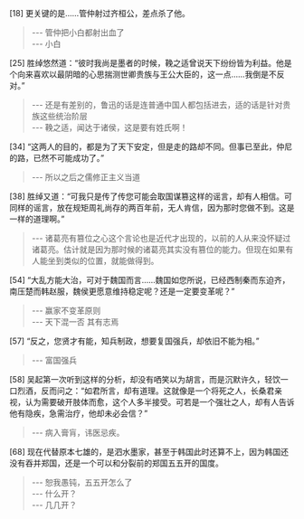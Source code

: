 
[18] 更关键的是……管仲射过齐桓公，差点杀了他。
>--- 管仲把小白都射出血了<br>
>--- 小白<br>

[25] 胜绰悠然道：“彼时我尚是墨者的时候，鞔之适曾说天下纷纷皆为利益。他是个向来喜欢以最阴暗的心思揣测世卿贵族与王公大臣的，这一点……我倒是不反对。”
>--- 还是有差别的，鲁迅的话是连普通中国人都包括进去，适的话是针对贵族这些统治阶层<br>
>--- 鞔之适，闻达于诸侯，这是要有姓氏啊！<br>

[34] “这两人的目的，都是为了天下安定，但是走的路却不同。但事已至此，仲尼的路，已然不可能成功了。”
>--- 所以之后之儒修正主义当道<br>

[38] 胜绰又道：“可我只是传了传您可能会取国谋篡这样的谣言，却有人相信。可同样的谣言，放在规矩周礼尚存的两百年前，无人肯信，因为那时您做不到。这是一样的道理啊。”
>--- 诸葛亮有篡位之心这个言论也是近代才出现的，以前的人从来没怀疑过诸葛亮。估计就是因为那时候的诸葛亮其实没有篡位的能力。但现在如果有人能坐到类似的位置，就能做得到。<br>

[54] “大乱方能大治，可对于魏国而言……魏国如您所说，已经西制秦而东迫齐，南压楚而韩赵服，魏侯更愿意维持稳定呢？还是一定要变革呢？”
>--- 赢家不变革原则<br>
>--- 天下混一否  其有志焉<br>

[57] “反之，您贤才有能，知兵制政，想要复国强兵，却依旧不能为相。”
>--- 富国强兵<br>

[58] 吴起第一次听到这样的分析，却没有哂笑以为胡言，而是沉默许久，轻饮一口烈酒，反而问之：“如君所言，却有道理。这就像是一个将死之人，长桑君亲视，认为需要破开肢体而愈，这个人多半接受。可若是一个强壮之人，却有人告诉他有隐疾，急需治疗，他却未必会信？”
>--- 病入膏肓，讳医忌疾。<br>

[68] 现在代替原本七雄的，是泗水墨家，甚至于韩国此时还算不上，因为韩国还没有吞并郑国，还是一个可以和分裂前的郑国五五开的国度。
>--- 恕我愚钝，五五开怎么了<br>
>--- 什么开？<br>
>--- 几几开？<br>
